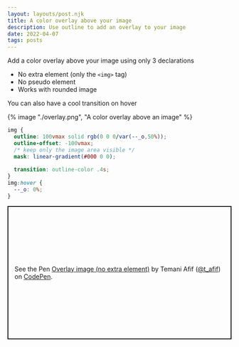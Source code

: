 ```yaml
---
layout: layouts/post.njk
title: A color overlay above your image
description: Use outline to add an overlay to your image
date: 2022-04-07
tags: posts
---
```


Add a color overlay above your image using only 3 declarations
* No extra element (only the `<img>` tag)
* No pseudo element
* Works with rounded image

You can also have a cool transition on hover

{% image "./overlay.png", "A color overlay above an image" %}

```css
img {
  outline: 100vmax solid rgb(0 0 0/var(--_o,50%));
  outline-offset: -100vmax;
  /* keep only the image area visible */
  mask: linear-gradient(#000 0 0); 
  
  transition: outline-color .4s;
}
img:hover {
  --_o: 0%;
}
```

<p class="codepen" data-height="300" data-default-tab="result" data-slug-hash="popLNXV" data-preview="true" data-user="t_afif" style="height: 300px; box-sizing: border-box; display: flex; align-items: center; justify-content: center; border: 2px solid; margin: 1em 0; padding: 1em;">
  <span>See the Pen <a href="https://codepen.io/t_afif/pen/popLNXV">
  Overlay image (no extra element)</a> by Temani Afif (<a href="https://codepen.io/t_afif">@t_afif</a>)
  on <a href="https://codepen.io">CodePen</a>.</span>
</p>
<script async src="https://cpwebassets.codepen.io/assets/embed/ei.js"></script>
